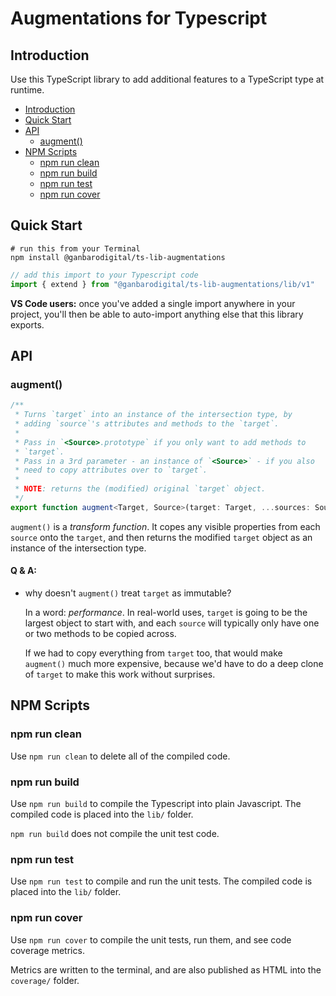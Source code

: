 # Augmentations for Typescript

## Introduction

Use this TypeScript library to add additional features to a TypeScript type at runtime.

- [Introduction](#introduction)
- [Quick Start](#quick-start)
- [API](#api)
  - [augment()](#augment)
- [NPM Scripts](#npm-scripts)
  - [npm run clean](#npm-run-clean)
  - [npm run build](#npm-run-build)
  - [npm run test](#npm-run-test)
  - [npm run cover](#npm-run-cover)

## Quick Start

```
# run this from your Terminal
npm install @ganbarodigital/ts-lib-augmentations
```

```typescript
// add this import to your Typescript code
import { extend } from "@ganbarodigital/ts-lib-augmentations/lib/v1"
```

__VS Code users:__ once you've added a single import anywhere in your project, you'll then be able to auto-import anything else that this library exports.

## API

### augment()

```typescript
/**
 * Turns `target` into an instance of the intersection type, by
 * adding `source`'s attributes and methods to the `target`.
 *
 * Pass in `<Source>.prototype` if you only want to add methods to
 * `target`.
 * Pass in a 3rd parameter - an instance of `<Source>` - if you also
 * need to copy attributes over to `target`.
 *
 * NOTE: returns the (modified) original `target` object.
 */
export function augment<Target, Source>(target: Target, ...sources: Source[]): Target & Source;
```

`augment()` is a _transform function_. It copes any visible properties from each `source` onto the `target`, and then returns the modified `target` object as an instance of the intersection type.

#### Q & A:

* why doesn't `augment()` treat `target` as immutable?

  In a word: _performance_. In real-world uses, `target` is going to be the largest object to start with, and each `source` will typically only have one or two methods to be copied across.

  If we had to copy everything from `target` too, that would make `augment()` much more expensive, because we'd have to do a deep clone of `target` to make this work without surprises.

## NPM Scripts

### npm run clean

Use `npm run clean` to delete all of the compiled code.

### npm run build

Use `npm run build` to compile the Typescript into plain Javascript. The compiled code is placed into the `lib/` folder.

`npm run build` does not compile the unit test code.

### npm run test

Use `npm run test` to compile and run the unit tests. The compiled code is placed into the `lib/` folder.

### npm run cover

Use `npm run cover` to compile the unit tests, run them, and see code coverage metrics.

Metrics are written to the terminal, and are also published as HTML into the `coverage/` folder.